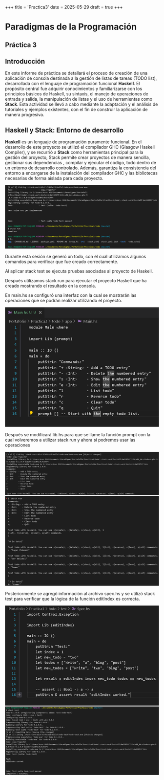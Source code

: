 +++
title = 'Practica3'
date = 2025-05-29
draft = true
+++

# Paradigmas de la Programación
## Práctica 3

## Introducción
En este informe de práctica se detallará el proceso de creación de una aplicación de consola destinada a la gestión de listas de tareas (TODO list), desarrollada con el lenguaje de programación funcional **Haskell**. El propósito central fue adquirir conocimientos y familiarizarse con los principios básicos de Haskell, su sintaxis, el manejo de operaciones de entrada y salida, la manipulación de listas y el uso de herramientas como **Stack**. Esta actividad se llevó a cabo mediante la adaptación y el análisis de tutoriales y ejemplos existentes, con el fin de construir la aplicación de manera progresiva.

## Haskell y Stack: Entorno de desarrollo
**Haskell** es un lenguaje de programación puramente funcional. En el desarrollo de este proyecto se utilizó el compliador GHC (Glasgow Haskell Compiler), y se recurrió a **Stack** como herramientas principal para la gestión del proyecto, Stack permite crear proyectos de manera sencilla, gestionar sus dependencias , compilar y ejecutar el código, todo dentro de un entorno de desarrollo controlado. Además, garantiza la consistencia del entorno a encargarse de la instalación del compilador GHC y las bibliotecas necesarias de forma aislada para cada proyecto.

![Creacion de nuevo todo](imagenes/instalacion.PNG)

Durante esta sesión se generó un todo, con el cual utilizamos algunos comandos para verificar que fue creado correctamente.

Al aplicar stack test se ejecuta pruebas asociadas al proyecto de Haskell.

Después utilizamos stack run para ejecutar el proyecto Haskell que ha creado mostrando el resultado en la consola.

En main.hs se configuró una interfaz con la cual se mostrarán las operaciones que se podrán realizar utilizando el proyecto.

![Modificacion en main.hs](imagenes/main.PNG)

Después se modificará lib.hs para que se llame la función prompt con la cual volveremos a utilizar stack run y ahora sí podremos usar las operaciones

![Uso](imagenes/uso.PNG)
![Uso de operaciones](imagenes/stack_run.PNG)

Posteriormente se agregó información al archivo spec.hs y se utilizó stack test para verificar que la lógica de la función editIndex es correcta.

![Spechs](imagenes/spechs.PNG)
![stacktest](imagenes/stack_test.PNG)
